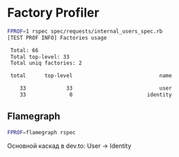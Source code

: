 # Factory Profiler

```bash
FPROF=1 rspec spec/requests/internal_users_spec.rb
[TEST PROF INFO] Factories usage

 Total: 66
 Total top-level: 33
 Total uniq factories: 2

 total      top-level                            name

    33             33                            user
    33              0                        identity
```

## Flamegraph

```bash
FPROF=flamegraph rspec
```

Основной каскад в dev.to: User -> Identity
